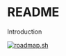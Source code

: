 # README
Introduction

<a href="https://roadmap.sh"><img src="https://roadmap.sh/card/wide/66cbced092ec1a8a735f7ffe?variant=dark&roadmaps=66cbcffa92ec1a8a735f9e78%2Cjava%2Csql%2Capi-design" alt="roadmap.sh"/></a>
